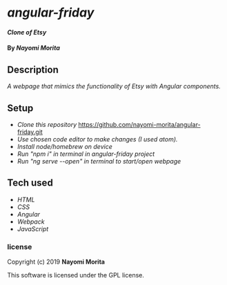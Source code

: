 # _angular-friday_

#### _Clone of Etsy_

#### By _**Nayomi Morita**_

## Description

_A webpage that mimics the functionality of Etsy with Angular components._

## Setup
* _Clone this repository_
https://github.com/nayomi-morita/angular-friday.git
* _Use chosen code editor to make changes (I used atom)._
* _Install node/homebrew on device_
* _Run "npm i" in terminal in angular-friday project_
* _Run "ng serve --open" in terminal to start/open webpage_

## Tech used
* _HTML_
* _CSS_
* _Angular_
* _Webpack_
* _JavaScript_

### license

Copyright (c) 2019 **Nayomi Morita**

This software is licensed under the GPL license.
